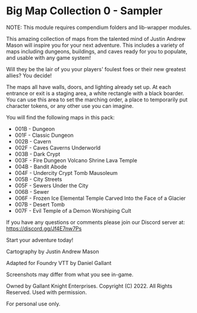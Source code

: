 # Big Map Collection 0 - Sampler

NOTE: This module requires compendium folders and lib-wrapper modules.

This amazing collection of maps from the talented mind of Justin Andrew Mason will inspire you for your next adventure. This includes a variety of maps including dungeons, buildings, and caves ready for you to populate, and usable with any game system! 

Will they be the lair of you your players' foulest foes or their new greatest allies? You decide!

The maps all have walls, doors, and lighting already set up. At each entrance or exit is a staging area, a white rectangle with a black boarder. You can use this area to set the marching order, a place to temporarily put character tokens, or any other use you can imagine.

You will find the following maps in this pack:

* 001B - Dungeon
* 001F - Classic Dungeon
* 002B - Cavern
* 002F - Caves Caverns Underworld
* 003B - Dark Crypt
* 003F - Fire Dungeon Volcano Shrine Lava Temple
* 004B - Bandit Abode
* 004F - Undercity Crypt Tomb Mausoleum
* 005B - City Streets
* 005F - Sewers Under the City
* 006B - Sewer
* 006F - Frozen Ice Elemental Temple Carved Into the Face of a Glacier
* 007B - Desert Tomb
* 007F - Evil Temple of a Demon Worshiping Cult

If you have any questions or comments please join our Discord server at: https://discord.gg/Jf4E7nw7Ps

Start your adventure today!

Cartography by Justin Andrew Mason

Adapted for Foundry VTT by Daniel Gallant

Screenshots may differ from what you see in-game.

Owned by Gallant Knight Enterprises. Copyright (C) 2022. All Rights Reserved. Used with permission.

For personal use only.
